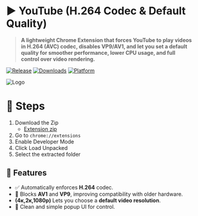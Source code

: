 # ▶ YouTube (H.264 Codec & Default Quality)

> **A lightweight Chrome Extension that forces YouTube to play videos in H.264 (AVC) codec, disables VP9/AV1, and let you set a default quality for smoother performance, lower CPU usage, and full control over video rendering.**

[![Release](https://img.shields.io/github/v/release/tz-shuhag/HD.264?display_name=tag&style=for-the-badge&logo=github&labelColor=21262d&color=1f6feb)](https://github.com/tz-shuhag/HD.264/releases/latest)
[![Downloads](https://img.shields.io/github/downloads/tz-shuhag/HD.264/total?style=for-the-badge&labelColor=21262d&color=238636)](https://github.com/tz-shuhag/HD.264/releases)
[![Platform](https://img.shields.io/badge/chrome-platform?style=for-the-badge&label=platform&labelColor=21262d&color=6e7681)](https://www.google.com/chrome/)

![Logo](https://raw.githubusercontent.com/tz-shuhag/tz-shuhag.github.io/refs/heads/main/assets/images/hd.264.webp)

# 🎯 Steps
1. Download the Zip
   - [Extension zip](https://github.com/tz-shuhag/HD.264/archive/refs/heads/main.zip)
3. Go to `chrome://extensions`
4. Enable Developer Mode
5. Click Load Unpacked
6. Select the extracted folder

## 🔧 Features

- ✅ Automatically enforces **H.264** codec.
- 🚫 Blocks **AV1** and **VP9**, improving compatibility with older hardware.
- **(4к,2к,1080p)** Lets you choose a **default video resolution**.
- 🧩 Clean and simple popup UI for control.
